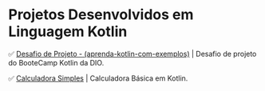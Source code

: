 # Projetos Desenvolvidos em Linguagem Kotlin

✅ [Desafio de Projeto - (aprenda-kotlin-com-exemplos)](https://github.com/Carlos-CGS/ProjetosKotlin/tree/main/aprenda-kotlin-com-exemplos-lab-main) | Desafio de projeto do BooteCamp Kotlin da DIO.

✅ [Calculadora Simples](https://github.com/Carlos-CGS/ProjetosKotlin/tree/main/calculadora_simples_Kotlin-main) | Calculadora Básica em Kotlin. 
  


